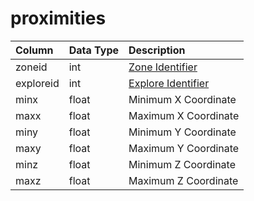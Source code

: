 # proximities

| Column | Data Type | Description |
| :--- | :--- | :--- |
| zoneid | int | [Zone Identifier](https://eqemu.gitbook.io/server/categories/zones/zone-list) |
| exploreid | int | [Explore Identifier](https://github.com/EQEmu/docs-db-schema/tree/e0eb157dbf5563b03c0faf391abc87ec69239f4a/docs/categories/npcs/goallists.md) |
| minx | float | Minimum X Coordinate |
| maxx | float | Maximum X Coordinate |
| miny | float | Minimum Y Coordinate |
| maxy | float | Maximum Y Coordinate |
| minz | float | Minimum Z Coordinate |
| maxz | float | Maximum Z Coordinate |

